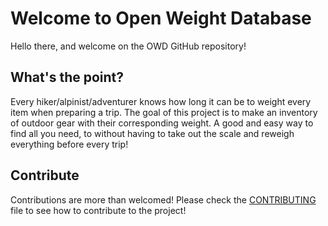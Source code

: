 # Welcome to Open Weight Database

Hello there, and welcome on the OWD GitHub repository!

## What's the point?

Every hiker/alpinist/adventurer knows how long it can be to weight every item when preparing a trip. The goal of this project is to make an inventory of outdoor gear with their corresponding weight. A good and easy way to find all you need, to without having to take out the scale and reweigh everything before every trip!

## Contribute

Contributions are more than welcomed! Please check the [CONTRIBUTING](CONTRIBUTING.md) file to see how to contribute to the project!